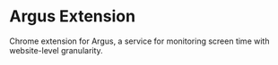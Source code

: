# Argus Extension

Chrome extension for Argus, a service for monitoring screen time with website-level granularity.
